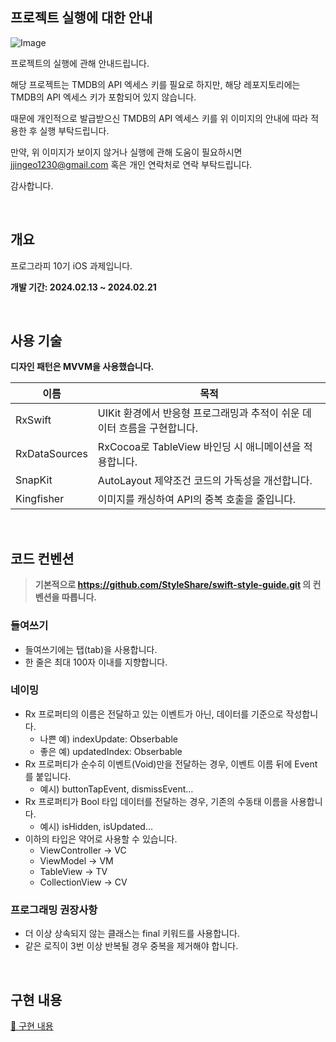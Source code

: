 ## 프로젝트 실행에 대한 안내
![Image](https://github.com/user-attachments/assets/2c9d2942-980f-4d63-bd6c-7cdf4a5a061e)

프로젝트의 실행에 관해 안내드립니다. 

해당 프로젝트는 TMDB의 API 엑세스 키를 필요로 하지만, 해당 레포지토리에는 TMDB의 API 엑세스 키가 포함되어 있지 않습니다.

때문에 개인적으로 발급받으신 TMDB의 API 엑세스 키를 위 이미지의 안내에 따라 적용한 후 실행 부탁드립니다.

만약, 위 이미지가 보이지 않거나 실행에 관해 도움이 필요하시면 jjingeo1230@gmail.com 혹은 개인 연락처로 연락 부탁드립니다.

감사합니다.

<br/>

## 개요
프로그라피 10기 iOS 과제입니다.

**개발 기간: 2024.02.13 ~ 2024.02.21**

<br/>

## 사용 기술
**디자인 패턴은 MVVM을 사용했습니다.**

| 이름 | 목적 |
| --- | --- |
| RxSwift | UIKit 환경에서 반응형 프로그래밍과 추적이 쉬운 데이터 흐름을 구현합니다. |
| RxDataSources | RxCocoa로 TableView 바인딩 시 애니메이션을 적용합니다. |
| SnapKit | AutoLayout 제약조건 코드의 가독성을 개선합니다. |
| Kingfisher | 이미지를 캐싱하여 API의 중복 호출을 줄입니다. |

<br/>

## 코드 컨벤션
> **기본적으로 https://github.com/StyleShare/swift-style-guide.git 의 컨벤션을 따릅니다.**

### 들여쓰기
- 들여쓰기에는 탭(tab)을 사용합니다.
- 한 줄은 최대 100자 이내를 지향합니다.

### 네이밍
- Rx 프로퍼티의 이름은 전달하고 있는 이벤트가 아닌, 데이터를 기준으로 작성합니다.
    - 나쁜 예) indexUpdate: Obserbable<Int>
    - 좋은 예) updatedIndex: Obserbable<Int>
- Rx 프로퍼티가 순수히 이벤트(Void)만을 전달하는 경우, 이벤트 이름 뒤에 Event를 붙입니다.
    - 예시) buttonTapEvent, dismissEvent…
- Rx 프로퍼티가 Bool 타입 데이터를 전달하는 경우, 기존의 수동태 이름을 사용합니다.
    - 예시) isHidden, isUpdated…
- 이하의 타입은 약어로 사용할 수 있습니다.
    - ViewController → VC
    - ViewModel → VM
    - TableView → TV
    - CollectionView → CV

### 프로그래밍 권장사항
- 더 이상 상속되지 않는 클래스는 final 키워드를 사용합니다.
- 같은 로직이 3번 이상 반복될 경우 중복을 제거해야 합니다.

<br/>

## 구현 내용
[🔗 구현 내용](https://axiomatic-mambo-9a8.notion.site/1a1b946392fe80ceb073c0b585854636?pvs=4)

<br/>
